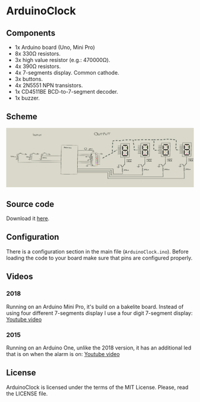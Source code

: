 # ArduinoClock

## Components

- 1x Arduino board (Uno, Mini Pro)
- 8x 330Ω resistors.
- 3x high value resistor (e.g.: 470000Ω).
- 4x 390Ω resistors.
- 4x 7-segments display. Common cathode.
- 3x buttons.
- 4x 2N5551 NPN transistors.
- 1x CD4511BE BCD-to-7-segment decoder.
- 1x buzzer.

## Scheme
![](scheme.png)

## Source code
Download it [here](https://github.com/rafaelgc/ArduinoClock/archive/master.zip).

## Configuration
There is a configuration section in the main file (`ArduinoClock.ino`). Before loading the code to your board make sure that pins are configured properly.

## Videos
### 2018
Running on an Arduino Mini Pro, it's build on a bakelite board. Instead of using four different 7-segments display I use a four digit 7-segment display: [Youtube video](https://youtu.be/82Oy63iAcYY)

### 2015
Running on an Arduino One, unlike the 2018 version, it has an additional led that is on when the alarm is on:
[Youtube video](https://www.youtube.com/watch?v=3Vp3RKkvZ58)

## License

ArduinoClock is licensed under the terms of the MIT License. Please, read the LICENSE file.